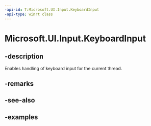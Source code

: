 ```yaml
---
-api-id: T:Microsoft.UI.Input.KeyboardInput
-api-type: winrt class
---
```


# Microsoft.UI.Input.KeyboardInput

<!--
public static class KeyboardInput
-->

## -description

Enables handling of keyboard input for the current thread.

## -remarks

## -see-also

## -examples
